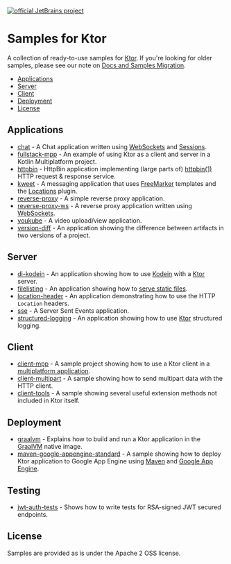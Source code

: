 [![official JetBrains project](https://jb.gg/badges/official-flat-square.svg)](https://confluence.jetbrains.com/display/ALL/JetBrains+on+GitHub)

# Samples for Ktor

A collection of ready-to-use samples for [Ktor](https://ktor.io). If you're looking for older samples, please see our
note on [Docs and Samples Migration](https://blog.jetbrains.com/ktor/2020/09/16/docs-and-samples-migration/).

- [Applications](#applications)
- [Server](#server)
- [Client](#client)
- [Deployment](#deployment)
- [License](#license)

## Applications

* [chat](chat/README.md) - A Chat application written using [WebSockets](https://ktor.io/docs/websocket.html) and [Sessions](https://ktor.io/docs/sessions.html).
* [fullstack-mpp](fullstack-mpp/README.md) - An example of using Ktor as a client and server in a Kotlin Multiplatform
  project.
* [httpbin](httpbin/README.md) - HttpBin application implementing (large parts of) [httpbin(1)](https://httpbin.org/) HTTP request & response service.
* [kweet](kweet/README.md) - A messaging application that uses [FreeMarker](https://ktor.io/docs/freemarker.html) templates and the [Locations](https://ktor.io/docs/locations.html) plugin.
* [reverse-proxy](reverse-proxy/README.md) - A simple reverse proxy application.
* [reverse-proxy-ws](reverse-proxy-ws/README.md) - A reverse proxy application written using [WebSockets](https://ktor.io/docs/websocket.html).
* [youkube](youkube/README.md) - A video upload/view application.
* [version-diff](version-diff/README.md) - An application showing the difference between artifacts in two versions of a project.

## Server

* [di-kodein](di-kodein/README.md) - An application showing how to use [Kodein](https://kodein.org)
  with a [Ktor](https://ktor.io) server.
* [filelisting](filelisting/README.md) - An application showing how to [serve static files](https://ktor.io/docs/serving-static-content.html).
* [location-header](location-header/README.md) - An application demonstrating how to use the HTTP `Location`
  headers.
* [sse](sse/README.md) - A Server Sent Events application.
* [structured-logging](structured-logging/README.md) - An application showing how to use [Ktor](https://ktor.io)
  structured logging.

## Client

* [client-mpp](client-mpp/README.md) - A sample project showing how to use a Ktor client in
  a [multiplatform application](https://ktor.io/docs/getting-started-ktor-client-multiplatform-mobile.html).
* [client-multipart](client-multipart/README.md) - A sample showing how to send multipart data with the HTTP client.
* [client-tools](client-tools/README.md) - A sample showing several useful extension methods not included in Ktor itself.

## Deployment

* [graalvm](graalvm/README.md) - Explains how to build and run a Ktor application in the [GraalVM](https://ktor.io/docs/graalvm.html) native image.
* [maven-google-appengine-standard](maven-google-appengine-standard/README.md) - A sample showing how to deploy Ktor
  application to Google App Engine using [Maven](https://maven.apache.org/) and [Google App Engine](https://cloud.google.com/appengine/).

## Testing

* [jwt-auth-tests](jwt-auth-tests/README.md) - Shows how to write tests for RSA-signed JWT secured endpoints.

## License

Samples are provided as is under the Apache 2 OSS license.
